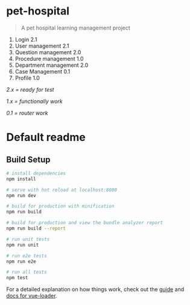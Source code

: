 # pet-hospital

> A pet hospital learning management project

1. Login 2.1
2. User management 2.1
3. Question management 2.0
4. Procedure management 1.0
5. Department management 2.0
6. Case Management 0.1
7. Profile 1.0

*2.x = ready for test*

*1.x = functionally work*

*0.1 = router work*

# Default readme
## Build Setup

``` bash
# install dependencies
npm install

# serve with hot reload at localhost:8080
npm run dev

# build for production with minification
npm run build

# build for production and view the bundle analyzer report
npm run build --report

# run unit tests
npm run unit

# run e2e tests
npm run e2e

# run all tests
npm test
```

For a detailed explanation on how things work, check out the [guide](http://vuejs-templates.github.io/webpack/) and [docs for vue-loader](http://vuejs.github.io/vue-loader).

